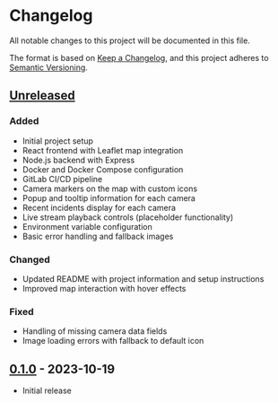 # Changelog

All notable changes to this project will be documented in this file.

The format is based on [Keep a Changelog](https://keepachangelog.com/en/1.0.0/),
and this project adheres to [Semantic Versioning](https://semver.org/spec/v2.0.0.html).

## [Unreleased]

### Added
- Initial project setup
- React frontend with Leaflet map integration
- Node.js backend with Express
- Docker and Docker Compose configuration
- GitLab CI/CD pipeline
- Camera markers on the map with custom icons
- Popup and tooltip information for each camera
- Recent incidents display for each camera
- Live stream playback controls (placeholder functionality)
- Environment variable configuration
- Basic error handling and fallback images

### Changed
- Updated README with project information and setup instructions
- Improved map interaction with hover effects

### Fixed
- Handling of missing camera data fields
- Image loading errors with fallback to default icon

## [0.1.0] - 2023-10-19
- Initial release

[Unreleased]: https://gitlab.com/your-username/locamera/compare/v0.1.0...HEAD
[0.1.0]: https://gitlab.com/your-username/locamera/releases/tag/v0.1.0
